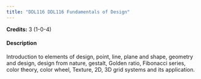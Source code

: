```yaml
---
title: "DDL116 DDL116 Fundamentals of Design"
---
```

**Credits:** 3 (1-0-4)

#### Description
Introduction to elements of design, point, line, plane and shape, geometry and design, design from nature, gestalt, Golden ratio, Fibonacci series, color theory, color wheel, Texture, 2D, 3D grid systems and its application.